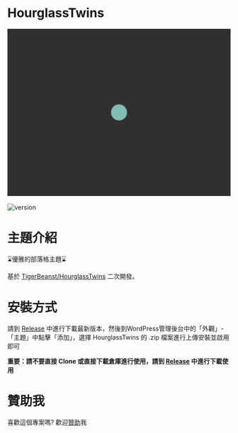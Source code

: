 # HourglassTwins

![](https://github.com/LCS1117/HourglassTwins/blob/master/screenshot.png?raw=true)

![version](https://img.shields.io/badge/version-1.0.2-blue)

# 主題介紹
⌛優雅的部落格主題⌛

基於 [TigerBeanst/HourglassTwins](https://github.com/TigerBeanst/HourglassTwins) 二次開發。

# 安裝方式
請到 [Release](https://github.com/LCS1117/HourglassTwins/releases)
中進行下載最新版本，然後到WordPress管理後台中的「外觀」-「主題」中點擊「添加」，選擇 HourglassTwins 的 .zip 檔案進行上傳安裝並啟用即可

**重要：請不要直接 Clone 或直接下載倉庫進行使用，請到 [Release](https://github.com/LCS1117/HourglassTwins/releases) 中進行下載使用**

# 贊助我
喜歡這個專案嗎? 歡迎[贊助](https://ko-fi.com/stephaneliu)我
